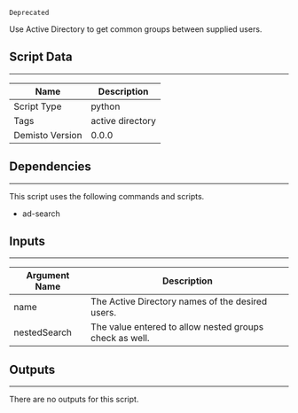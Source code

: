 `Deprecated` 

Use Active Directory to get common groups between supplied users.

## Script Data
---

| **Name** | **Description** |
| --- | --- |
| Script Type | python |
| Tags | active directory |
| Demisto Version | 0.0.0 |

## Dependencies
---
This script uses the following commands and scripts.
* ad-search

## Inputs
---

| **Argument Name** | **Description** |
| --- | --- |
| name | The Active Directory names of the desired users. |
| nestedSearch | The value entered to allow nested groups check as well. |

## Outputs
---
There are no outputs for this script.
